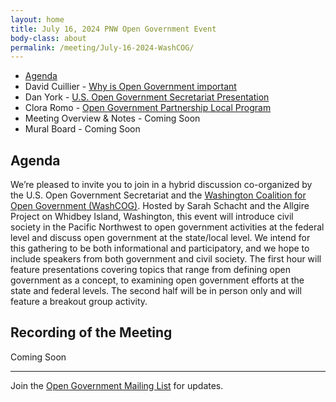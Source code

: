 ```yaml
---
layout: home
title: July 16, 2024 PNW Open Government Event
body-class: about
permalink: /meeting/July-16-2024-WashCOG/ 
---
```



* [Agenda](/assets/files/07152024_WashCOG_Event_slides.pdf) 
* David Cuillier - [Why is Open Government important](/assets/files/David_Cuillier_WCOG_slides.pdf)
* Dan York - [U.S. Open Government Secretariat Presentation](/assets/files/07152024_Open_Gov_Sec_WashCOG_Briefing.pdf)
* Clora Romo - [Open Government Partnership Local Program](/assets/files/OGP_LOCAL.pdf)
* Meeting Overview & Notes - Coming Soon
* Mural Board - Coming Soon

## Agenda
We’re pleased to invite you to join in a hybrid discussion co-organized by the U.S. Open Government Secretariat and the [Washington Coalition for Open Government (WashCOG)](https://www.washcog.org/). Hosted by Sarah Schacht and the Allgire Project on Whidbey Island, Washington, this event will introduce civil society in the Pacific Northwest to open government activities at the federal level and discuss open government at the state/local level. We intend for this gathering to be both informational and participatory, and we hope to include speakers from both government and civil society. The first hour will feature presentations covering topics that range from defining open government as a concept, to examining open government efforts at the state and federal levels. The second half will be in person only and will feature a breakout group activity.

## Recording of the Meeting
Coming Soon


---

Join the [Open Government Mailing List](https://open.usa.gov/mailing-list/) for updates.
